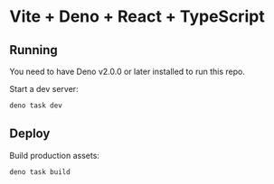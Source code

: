 # Vite + Deno + React + TypeScript

## Running

You need to have Deno v2.0.0 or later installed to run this repo.

Start a dev server:

```bash
deno task dev
```

## Deploy

Build production assets:

```bash
deno task build
```
